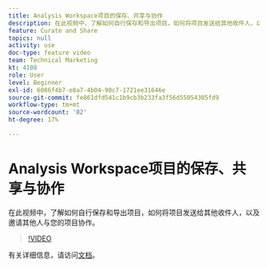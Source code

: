 ```yaml
---
title: Analysis Workspace项目的保存、共享与协作
description: 在此视频中，了解如何自行保存和导出项目，如何将项目发送给其他收件人，以及邀请其他人与您的项目协作。
feature: Curate and Share
topics: null
activity: use
doc-type: feature video
team: Technical Marketing
kt: 4108
role: User
level: Beginner
exl-id: 6086f4b7-e8a7-4b04-90c7-1721ee31646e
source-git-commit: fe861dfd541c1b9cb3b233fa3f56d55054305fd9
workflow-type: tm+mt
source-wordcount: '82'
ht-degree: 17%

---
```


# Analysis Workspace项目的保存、共享与协作

在此视频中，了解如何自行保存和导出项目，如何将项目发送给其他收件人，以及邀请其他人与您的项目协作。

>[!VIDEO](https://video.tv.adobe.com/v/30993/?quality=12)

有关详细信息，请访问[文档](https://experienceleague.adobe.com/docs/analytics/analyze/analysis-workspace/curate-share/send-schedule-files.html?lang=zh-Hans)。
